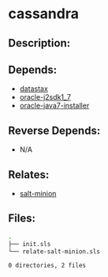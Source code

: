 # cassandra

## Description:



## Depends:

  -  [datastax](salt/datastax)
  -  [oracle-j2sdk1\_7](salt/oracle-j2sdk1_7)
  -  [oracle-java7-installer](salt/oracle-java7-installer)

## Reverse Depends:

  -  N/A

## Relates:

  -  [salt-minion](salt/salt-minion)

## Files:

```bash
.
├── init.sls
└── relate-salt-minion.sls

0 directories, 2 files
```

